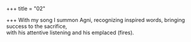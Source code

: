 +++
title = "02"

+++
With my song I summon Agni, recognizing inspired words, bringing  success to the sacrifice,  
with his attentive listening and his emplaced (fires).  